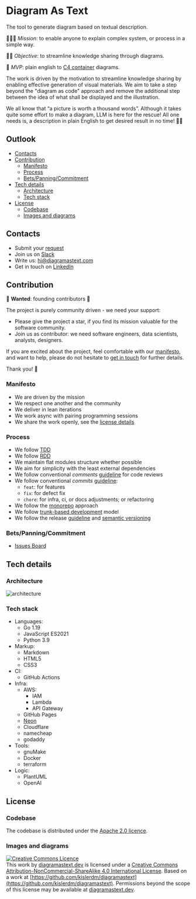 # Diagram As Text

The tool to generate diagram based on textual description.

🚀🚀🚀 _Mission_: to enable anyone to explain complex system, or process in a simple way.

🚀🚀 _Objective_: to streamline knowledge sharing through diagrams.

🚀 _MVP_: plain english to [C4 container](http://c4model.com/) diagrams.

The work is driven by the motivation to streamline knowledge sharing by enabling effective generation of visual
materials. We aim to take a step beyond the "diagram as code" approach and remove the additional step between the idea
of what shall be displayed and the illustration.

We all know that “a picture is worth a thousand words”. Although it takes quite some effort to make a diagram, LLM is
here for the rescue! All one needs is, a description in plain English to get desired result in no time! 🤖🦾

## Outlook

* [Contacts](#contacts)
* [Contribution](#contribution)
    + [Manifesto](#manifesto)
    + [Process](#process)
    + [Bets/Panning/Commitment](#betspanningcommitment)
* [Tech details](#tech-details)
    + [Architecture](#architecture)
    + [Tech stack](#tech-stack)
* [License](#license)
    + [Codebase](#codebase)
    + [Images and diagrams](#images-and-diagrams)

## Contacts

- Submit
  your [request](https://github.com/kislerdm/diagramastext/issues/new?assignee=kislerdm&labels=feedback&title=PLEASE%20DEFINE%20YOUR%20REQUEST&body=%23%23%20What%0APlease%20describe%20your%20proposal.%0A%0A%23%23%20Why%0APlease%20clarify%20the%20context.%0A%0A%23%23%20How%0A%0A(optional)%20Please%20sketch%20execution%20paths.)
- Join us on [Slack](https://join.slack.com/t/diagramastextdev/shared_invite/zt-1onedpbsz-ECNIfwjIj02xzBjWNGOllg)
- Write us: <a href="mailto:hi@diagramastext.com">hi@diagramastext.com</a>
- Get in touch on [LinkedIn](https://www.linkedin.com/in/dkisler/)

## Contribution

🔔 **Wanted**: founding contributors 🔔

The project is purely community driven - we need your support:

- Please give the project a star, if you find its mission valuable for the software community.
- Join us as contributor: we need software engineers, data scientists, analysts, designers.

If you are excited about the project, feel comfortable with our [manifesto](#manifesto), and want to help, please do
not hesitate to [get in touch](#contacts) for further details.

Thank you! 🙏

### Manifesto

- We are driven by the mission
- We respect one another and the community
- We deliver in lean iterations
- We work async with pairing programming sessions
- We share the work openly, see the [license details](#license)

### Process

- We follow [TDD](https://www.guru99.com/test-driven-development.html)
- We follow [RDD](https://tom.preston-werner.com/2010/08/23/readme-driven-development.html)
- We maintain flat modules structure whether possible
- We aim for simplicity with the least external dependencies
- We follow conventional _comments_ [guideline](https://conventionalcomments.org/) for code reviews
- We follow conventional _commits_ [guideline](https://www.conventionalcommits.org/en/v1.0.0/):
    - `feat`: for features
    - `fix`: for defect fix
    - `chore`: for infra, ci, or docs adjustments; or refactoring
- We follow the [monorepo](https://monorepo.tools/) approach
- We follow [trunk-based development](https://trunkbaseddevelopment.com/) model
- We follow the release [guideline](https://keepachangelog.com/en/1.0.0/) and [semantic versioning](https://semver.org/)

### Bets/Panning/Commitment

- [Issues Board](https://github.com/users/kislerdm/projects/5/views/)

## Tech details

### Architecture

![architecture](https://www.plantuml.com/plantuml/svg/RP3DRk8m58NtUGfFf151cf3DhAggeeK8gFY9-56NaHDV4akE7TatBRnzxM1eKPjDh7FEPvzxnmQfnguHmHykIz4n83LYQnwIHDEFKSMnxehEW2wLH90uAbMJj89AnyG6cU15ClaVPquwh9P9Gms2jb8-SSG9HwsxFK2E0aZ8EAqqTI5dCNWdvIL6l1C6mL4f14t2HuIo7lyWdaXC_ZAA40tEzejNgvYnmT226MYZP9wUC7AL_v7mO7_XC0XsPuitKSUzHXOIGHzf2TRrPW7Md2Zz9VKtgHOaTTp67fuNz-Pr4zQ-Ri0zjmMHRts7_iqfc98NO0ZMS9sKS4bIMGbkwj16zdOyothKGdsVJAkMLXGzschLjEZYy_q-IrvtcxLd3dt_Mzc5F8A-C8rY87v3fZtoROGPID0KxslUo1SkgJxtsvnltl9bEalNqsWOZ44ooty2)

### Tech stack

- Languages:
    - Go 1.19
    - JavaScript ES2021
    - Python 3.9
- Markup:
    - Markdown
    - HTML5
    - CSS3
- CI:
    - GitHub Actions
- Infra:
    - AWS:
        - IAM
        - Lambda
        - API Gateway
    - GitHub Pages
    - [Neon](https://neon.tech/)
    - Cloudflare
    - namecheap
    - godaddy
- Tools:
    - gnuMake
    - Docker
    - terraform
- Logic:
    - PlantUML
    - OpenAI

## License

### Codebase

The codebase is distributed under the [Apache 2.0 licence](LICENSE).

### Images and diagrams

<a rel="license" href="http://creativecommons.org/licenses/by-nc-sa/4.0/"><img alt="Creative Commons Licence" style="border-width:0" src="https://i.creativecommons.org/l/by-nc-sa/4.0/80x15.png" /></a><br />
This work
by <a xmlns:cc="http://creativecommons.org/ns#" href="diagramastext.dev" property="cc:attributionName" rel="cc:attributionURL">
diagramastext.dev</a> is licensed under a <a rel="license" href="http://creativecommons.org/licenses/by-nc-sa/4.0/">
Creative Commons Attribution-NonCommercial-ShareAlike 4.0 International License</a>.
Based on a work at [https://github.com/kislerdm/diagramastext](https://github.com/kislerdm/diagramastext).
Permissions beyond the scope of this license may be available
at <a xmlns:cc="http://creativecommons.org/ns#" href="diagramastext.dev" rel="cc:morePermissions">diagramastext.dev</a>. 
